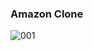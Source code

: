 ### Amazon Clone 

![001](https://user-images.githubusercontent.com/77459327/106681968-b696fb00-65eb-11eb-9b1d-47fea572afaa.png)
